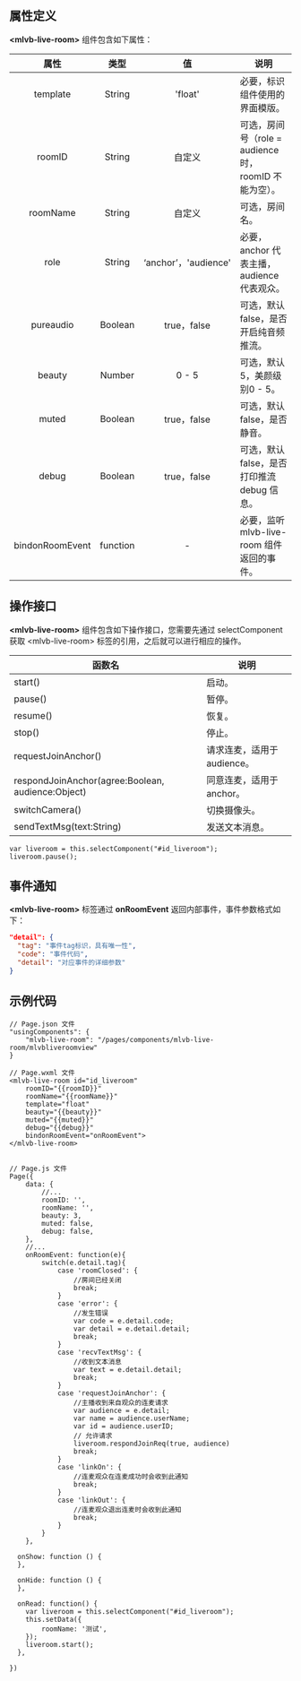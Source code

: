 ## 属性定义

**&lt;mlvb-live-room&gt;** 组件包含如下属性：

| 属性      | 类型    | 值           | 说明       |
|:---------:|:---------:|:---------:|--------------|
| template  | String  | 'float'  | 必要，标识组件使用的界面模版。 |
| roomID    | String  | 自定义               | 可选，房间号（role = audience 时，roomID 不能为空）。    |
| roomName  | String  | 自定义            | 可选，房间名。  |
| role         | String  | ‘anchor’，'audience' | 必要，anchor 代表主播，audience 代表观众。 |
| pureaudio | Boolean | true，false             | 可选，默认 false，是否开启纯音频推流。               |
| beauty    | Number  | 0 - 5                     | 可选，默认5，美颜级别0 - 5。  |
| muted     | Boolean | true，false             | 可选，默认 false，是否静音。    |
| debug     | Boolean | true，false             | 可选，默认 false，是否打印推流 debug 信息。   |
| bindonRoomEvent     | function |   -           | 必要，监听 mlvb-live-room 组件返回的事件。   |



## 操作接口

**&lt;mlvb-live-room&gt;** 组件包含如下操作接口，您需要先通过 selectComponent 获取 &lt;mlvb-live-room&gt; 标签的引用，之后就可以进行相应的操作。

| 函数名                                          | 说明         |
|--------------------------------------------|--------------|
| start()                                         | 启动。     |
| pause()                                       | 暂停。     |
| resume()                                     | 恢复。    |
| stop()                                          | 停止。     |
| requestJoinAnchor()                                              | 请求连麦，适用于 audience。  |
| respondJoinAnchor(agree:Boolean, audience:Object) | 同意连麦，适用于 anchor。  |
| switchCamera()                           | 切换摄像头。   |
| sendTextMsg(text:String)             | 发送文本消息。 |

```
var liveroom = this.selectComponent("#id_liveroom");
liveroom.pause();
```

## 事件通知
**&lt;mlvb-live-room&gt;** 标签通过 **onRoomEvent** 返回内部事件，事件参数格式如下：

```json
"detail": {
  "tag": "事件tag标识，具有唯一性",
  "code": "事件代码",
  "detail": "对应事件的详细参数"
}
```

## 示例代码
```
// Page.json 文件
"usingComponents": {
    "mlvb-live-room": "/pages/components/mlvb-live-room/mlvbliveroomview"
}

// Page.wxml 文件
<mlvb-live-room id="id_liveroom"
	roomID="{{roomID}}"
	roomName="{{roomName}}"
	template="float"
	beauty="{{beauty}}"
	muted="{{muted}}"
	debug="{{debug}}"
	bindonRoomEvent="onRoomEvent">
</mlvb-live-room>


// Page.js 文件
Page({
    data: {
    	//...
        roomID: '',
        roomName: '',
        beauty: 3,
        muted: false,
        debug: false,
    },
    //...
    onRoomEvent: function(e){
        switch(e.detail.tag){
            case 'roomClosed': {
                //房间已经关闭
                break;
            }
            case 'error': {
                //发生错误
                var code = e.detail.code;
                var detail = e.detail.detail;
                break;
            }
            case 'recvTextMsg': {
                //收到文本消息
                var text = e.detail.detail;
                break;
            }
            case 'requestJoinAnchor': {
                //主播收到来自观众的连麦请求
                var audience = e.detail;
                var name = audience.userName;
                var id = audience.userID;
                // 允许请求
                liveroom.respondJoinReq(true, audience)
                break;
            }
            case 'linkOn': {
                //连麦观众在连麦成功时会收到此通知
                break;
            }
            case 'linkOut': {
                //连麦观众退出连麦时会收到此通知
                break;
            }
        }
    },

  onShow: function () {
  },

  onHide: function () {
  },
  
  onRead: function() {
  	var liveroom = this.selectComponent("#id_liveroom");
  	this.setData({
  		roomName: '测试',
  	});
	liveroom.start();
  },

})
```


